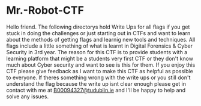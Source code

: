 # Mr.-Robot-CTF

Hello friend. The following directorys hold Write Ups for all flags if you get stuck in doing the challenges or just starting out in CTFs and want to learn about the methods of getting flags and learnig new tools and techniques. All flags include a little something of what is learnt in Digital Forensics & Cyber Security in 3rd year. The reason for this CTF is to provide students with a learning platform that might be a students very first CTF or they don't know much about Cyber security and want to see is this for them. If you enjoy this CTF please give feedback as I want to make this CTF as helpful as possible to everyone. If theres something wrong with the write ups or you still don't understand the flag because the write up isnt clear enough please get in contact with me at B00094327@tudublin.ie and I'll be happy to help and solve any issues. 
